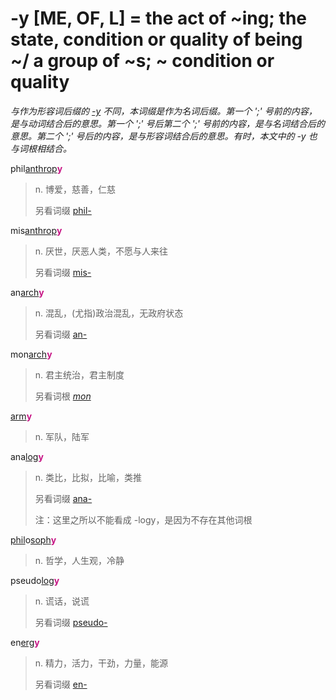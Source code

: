 # -y [ME, OF, L] = the act of ~ing; the state, condition or quality of being ~/ a group of ~s; ~ condition or quality

*与作为形容词后缀的 [-y](-y.1.md) 不同，本词缀是作为名词后缀。第一个 ';' 号前的内容，是与动词结合后的意思。第一个 ';' 号后第二个 ';' 号前的内容，是与名词结合后的意思。第二个 ';' 号后的内容，是与形容词结合后的意思。有时，本文中的 -y 也与词根相结合。*

phil[anthrop](_anthrop_.md)<b style="color: #C71585;">y</b>
> n. 博爱，慈善，仁慈
>
> 另看词缀 [phil-](phil-.md)

mis[anthrop](_anthrop_.md)<b style="color: #C71585;">y</b>
> n. 厌世，厌恶人类，不愿与人来往
>
> 另看词缀 [mis-](mis-.md)

an[arch](_arch_.md)<b style="color: #C71585;">y</b>
> n. 混乱，(尤指)政治混乱，无政府状态
>
> 另看词缀 [an-](an-.md)

mon[arch](_arch_.md)<b style="color: #C71585;">y</b>
> n. 君主统治，君主制度
>
> 另看词根 [_mon_](_mon_.2.md)

[arm](_arm_.md)<b style="color: #C71585;">y</b>
> n. 军队，陆军

ana[log](_log_.md)<b style="color: #C71585;">y</b>
> n. 类比，比拟，比喻，类推
>
> 另看词缀 [ana-](ana-.md)
>
> 注：这里之所以不能看成 -logy，是因为不存在其他词根

[phil](phil-.md)o[soph](_soph_.md)<b style="color: #C71585;">y</b>
> n. 哲学，人生观，冷静

pseudo[log](_log_.md)<b style="color: #C71585;">y</b>
> n. 谎话，说谎
>
> 另看词缀 [pseudo-](pseudo-.md)

en[erg](_erg_.md)<b style="color: #C71585;">y</b>
> n. 精力，活力，干劲，力量，能源
>
> 另看词缀 [en-](en-.md)